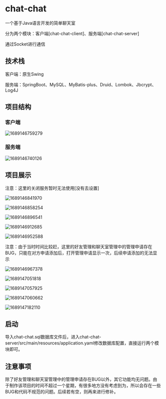 # chat-chat
一个基于Java语言开发的简单聊天室

分为两个模块：客户端[chat-chat-client]、服务端[chat-chat-server]

通过Socket进行通信



## 技术栈

客户端：原生Swing

服务端：SpringBoot、MySQL、MyBatis-plus、Druid、Lombok、Jbcrypt、Log4J



## 项目结构

### 客户端

![1689146759279](README.assets/1689146759279.png)

### 服务端

![1689146740126](README.assets/1689146740126.png)



## 项目展示

注意：这里的关闭服务暂时无法使用[没有去设置]

![1689146841970](README.assets/1689146841970.png)

![1689146858254](README.assets/1689146858254.png)

![1689146896541](README.assets/1689146896541.png)

![1689146912685](README.assets/1689146912685.png)

![1689146952588](README.assets/1689146952588.png)

注意：由于当时时间比较赶，这里的好友管理和聊天室管理中的管理申请存在BUG，只能在对方申请添加后，打开管理申请显示一次，后续申请添加的无法显示

![1689146967378](README.assets/1689146967378.png)

![1689147051818](README.assets/1689147051818.png)

![1689147057925](README.assets/1689147057925.png)

![1689147060662](README.assets/1689147060662.png)

![1689147182110](README.assets/1689147182110.png)


## 启动
导入chat-chat.sql数据库文件后，进入chat-chat-server/src/main/resources/application.yaml修改数据库配置，直接运行两个模块即可。

## 注意事项

除了好友管理和聊天室管理中的管理申请存在BUG以外，其它功能均无问题。由于制作该项目的时间不超过一个星期，有很多地方没有考虑到为，所以会存在一些BUG和代码不规范的问题。后续若有空，则再来进行修补。
